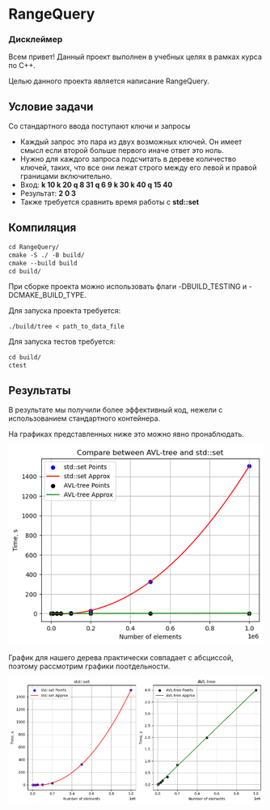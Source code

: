 # RangeQuery
### Дисклеймер
Всем привет!
Данный проект выполнен в учебных целях в рамках курса по C++. 

Целью данного проекта является написание RangeQuery.

## Условие задачи
Со стандартного ввода поступают ключи и запросы
* Каждый запрос это пара из двух возможных ключей. Он имеет смысл если
второй больше первого иначе ответ это ноль.
* Нужно для каждого запроса подсчитать в дереве количество ключей, таких,
что все они лежат строго между его левой и правой границами
включительно.
* Вход: **k 10 k 20 q 8 31 q 6 9 k 30 k 40 q 15 40**
* Результат: **2 0 3**
* Также требуется сравнить время работы с **std::set**

## Компиляция
```
cd RangeQuery/
cmake -S ./ -B build/
cmake --build build
cd build/
```
При сборке проекта можно использовать флаги -DBUILD_TESTING и -DCMAKE_BUILD_TYPE.

Для запуска проекта требуется:

```
./build/tree < path_to_data_file
```

Для запуска тестов требуется:
```
cd build/
ctest
```

## Результаты
В результате мы получили более эффективный код, нежели с использованием стандартного контейнера.

На графиках представленных ниже это можно явно пронаблюдать.

![alt text](images/two_graphics.png)

График для нашего дерева практически совпадает с абсциссой, поэтому рассмотрим графики поотдельности.

![alt text](images/compare.png)
